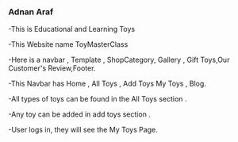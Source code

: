 ### Adnan Araf

-This is Educational and Learning Toys

-This Website name ToyMasterClass

-Here is a navbar , Template , ShopCategory, Gallery , Gift Toys,Our Customer's Review,Footer.

-This Navbar has Home , All Toys , Add Toys My Toys , Blog.

-All types of toys can be found in the All Toys section .

-Any toy can be added in add toys section .

-User logs in, they will see the My Toys Page.
